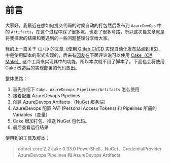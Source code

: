 # 前言

大家好，我最近在想如何提交代码的时候自动的打包然后发布到 `AzureDevOps` 中的 `Artifacts`，在这个过程中踩了很多坑，也走了很多弯路，所以这次篇文章就是将我探索的结果和我遇到的一些问题整理分享给大家。 

我的上一篇关于 `CI/CD` 的文章[《使用 Gitlab CI/CD 实现自动化发布站点到 IIS》](https://www.cnblogs.com/AMortal/p/10845783.html) 中是使用脚本的形式实现的，后来有[园友](https://www.cnblogs.com/linianhui/)在下面评论说可以使用 [Cake（C# Make）](https://cakebuild.net/) 这个工具来实现其中的功能，所以本次就不用了脚本了。下面也会将使用 Cake 改造后的实现部署的代码放出。


整体思路：
1. 首先介绍下 `Cake`、`AzureDevops Pipelines/Artifacts` 怎么使用
2. 接着配置 AzureDevops Pipelines
3. 创建 AzureDevops Artifacts （NuGet 服务端）
4. AzureDevops 配置 PAT (Personal Access Tokens) 和 Pipelines 所需的 Variables（变量）
5. Cake 增加打包、推送 NuGet 包代码。
6. 最后查看运行结果

使用到的工具及版本：

> dotnet core 2.2
> cake 0.33.0
> PowerShell、NuGet、CredentialProvider
> AzureDevops Pipelines 和 AzureDevops Artifacts